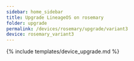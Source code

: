 ```yaml
---
sidebar: home_sidebar
title: Upgrade LineageOS on rosemary
folder: upgrade
permalink: /devices/rosemary/upgrade/variant3
device: rosemary_variant3
---
```

{% include templates/device_upgrade.md %}
